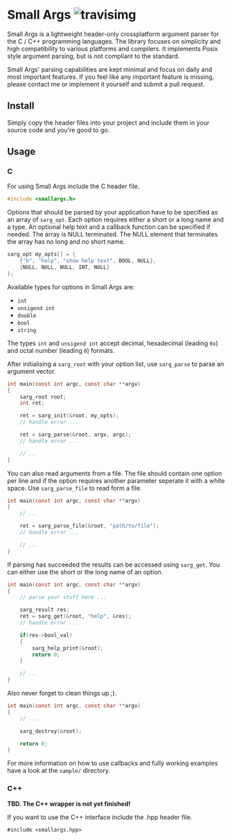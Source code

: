 # Small Args ![travisimg](https://travis-ci.org/Rookfighter/small-args.svg?branch=master)

Small Args is a lightweight header-only crossplatform argument parser for the C / C++ programming languages.
The library focuses on simplicity and high compatibility to various platforms and compilers.
It implements Posix style argument parsing, but is not compliant to the standard.

Small Args' parsing capabilities are kept minimal and focus on daily and most important features.
If you feel like any important feature is missing, please contact me or implement it yourself and submit a pull request.

## Install

Simply copy the header files into your project and include them in your source code and you're good to go. 

## Usage

### C

For using Small Args include the C header file. 

```C
#include <smallargs.h>
```

Options that should be parsed by your application have to be specified as an array of ```sarg_opt```.
Each option requires either a short or a long name and a type. An optional help text and a callback function can be specified if needed.
The array is NULL terminated. The NULL element that terminates the array has no long and no short name.

```C
sarg_opt my_opts[] = {
    {"h", "help", "show help text", BOOL, NULL},
    {NULL, NULL, NULL, INT, NULL}
};
```

Available types for options in Small Args are:

* ```int```
* ```unsigend int```
* ```double```
* ```bool```
* ```string```

The types ```int``` and ```unsigend int``` accept decimal, hexadecimal (leading ```0x```) and octal number (leading ```0```) formats.

After initialising a ```sarg_root``` with your option list, use ```sarg_parse``` to parse an argument vector.

```C
int main(const int argc, const char **argv)
{
	sarg_root root;
	int ret;

	ret = sarg_init(&root, my_opts);
	// handle error ...

	ret = sarg_parse(&root, argv, argc);
	// handle error ...

	// ...
}
```

You can also read arguments from a file. The file should contain one option per line and if the
option requires another parameter seperate it with a white space. Use ```sarg_parse_file``` to read
form a file.

```C
int main(const int argc, const char **argv)
{
	// ...

	ret = sarg_parse_file(&root, "path/to/file");
	// handle error ...

	// ...
}
``` 

If parsing has succeeded the results can be accessed using ```sarg_get```. You can either use the short or the long name of an option.

```C
int main(const int argc, const char **argv)
{
	// parse your stuff here ...

	sarg_result res;
	ret = sarg_get(&root, "help", &res);
	// handle error ...

	if(res->bool_val)
	{
		sarg_help_print(&root);
		return 0;
	}

	// ...
}
```

Also never forget to clean things up ;).

```C
int main(const int argc, const char **argv)
{
	// ...

	sarg_destroy(&root);

	return 0;
}
```
	
For more information on how to use callbacks and fully working examples have a look at the ```sample/``` directory.

### C++

**TBD. The C++ wrapper is not yet finished!**

If you want to use the C++ interface include the .hpp header file.

```
#include <smallargs.hpp>
```
